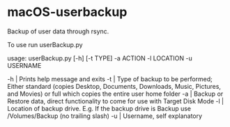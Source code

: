 # macOS-userbackup

Backup of user data through rsync.

To use run userBackup.py

usage: userBackup.py [-h] [-t TYPE] -a ACTION -l LOCATION -u USERNAME

-h | Prints help message and exits
-t | Type of backup to be performed; Either standard (copies Desktop, Documents, Downloads, Music, Pictures, and Movies) or full which copies the entire user home    folder
-a | Backup or Restore data, direct functionality to come for use with Target Disk Mode
-l | Location of backup drive. E.g. If the backup drive is Backup use /Volumes/Backup (no trailing slash)
-u | Username, self explanatory
